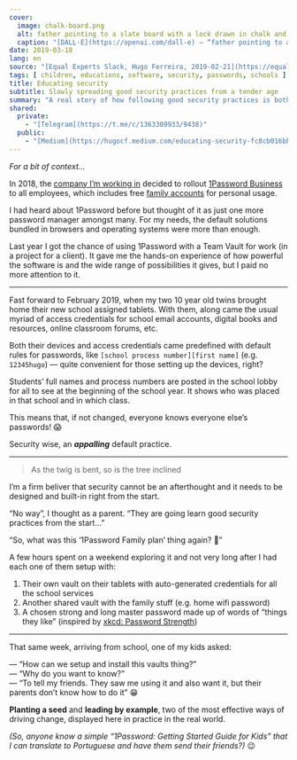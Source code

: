 ```yaml
---
cover:
  image: chalk-board.png
  alt: father pointing to a slate board with a lock drawn in chalk and his 2 twin sons looking at it, in black and white crayons
  caption: "[DALL·E](https://openai.com/dall-e) — “father pointing to a slate board with a lock drawn in chalk and his 2 twin sons looking at it, in black and white crayons”"
date: 2019-03-18
lang: en
source: "[Equal Experts Slack, Hugo Ferreira, 2019-02-21](https://equalexperts.slack.com/archives/C3SE8M0CB/p1550750315004700)"
tags: [ children, educations, software, security, passwords, schools ]
title: Educating security
subtitle: Slowly spreading good security practices from a tender age
summary: "A real story of how following good security practices is both easier to do than ad-hoc methods, and it spreads quickly to others."
shared:
  private:
    - "[Telegram](https://t.me/c/1363309933/9438)"
  public:
    - "[Medium](https://hugocf.medium.com/educating-security-fc8cb016bb7a)"
---
```


*For a bit of context…*

In 2018, the [company I’m working in](https://www.linkedin.com/in/hugocf/) decided to rollout [1Password Business](https://1password.com/business) to all employees, which includes ​free [family accounts​](https://1password.com/personal) for personal usage.

I had heard about 1Password before but thought of it as just one more password manager amongst many. For my needs, the default solutions bundled in browsers and operating systems were more than enough.

Last year I got the chance of using 1Password with a Team Vault for work (in a project for a client). It gave me the hands-on experience of how powerful the software is and the wide range of possibilities it gives, but I paid no more attention to it.

---

Fast forward to February 2019, when my two 10 year old twins brought home their new school assigned tablets. With them, along came the usual myriad of access credentials for school email accounts, digital books and resources, online classroom forums, etc.

Both their devices and access credentials came predefined with default rules for passwords, like `​[school process number][first name]​` (e.g. `​12345hugo​`) — quite convenient for those setting up the devices, right?

Students’ full names and process numbers are posted in the school lobby for all to see at the beginning of the school year. It shows who was placed in that school and in which class.

This means that, if not changed, everyone knows everyone else’s passwords! 😱

Security wise, an ***appalling*** default practice.

---

> As the twig is bent, so is the tree inclined

I’m a firm beliver that security cannot be an afterthought and it needs to be ​designed and built-in right from the start​.

“No way”, I thought as a parent. “They are going learn good security practices from the start…”

“So, what was this ‘1Password Family plan’ thing again? 🤔”

A few hours spent on a weekend exploring it and not very long after I had each one of them setup with:

1. Their own vault on their tablets with auto-generated credentials for all the school services
2. Another shared vault with the family stuff (e.g. home wifi password)
3. A chosen strong and long master password made up of words of “things they like” (inspired by [​xkcd: Password Strength​](https://xkcd.com/936/))

---

That same week, arriving from school, one of my kids asked:

— “How can we setup and install this vaults thing?”  
— “Why do you want to know?”  
— “To tell my friends. They saw me using it and also want it, but their parents don’t know how to do it” 😁

**Planting a seed** and **leading by example**, two of the most effective ways of driving change, displayed here in practice in the real world.

*(So, anyone know a simple ​“1Password: Getting Started Guide for Kids”​ that I can translate to Portuguese and have them send their friends?)* 😉
